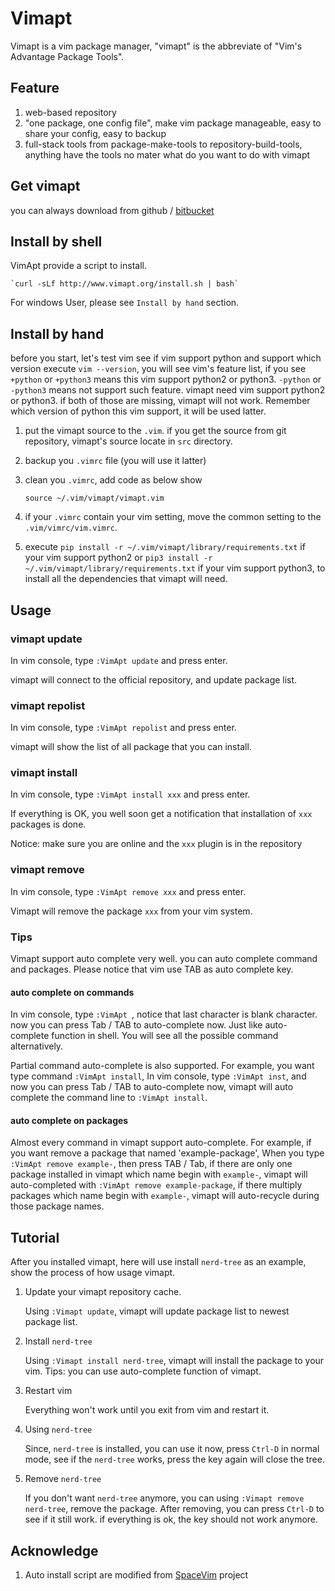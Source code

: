 Vimapt
===

Vimapt is a vim package manager, "vimapt" is the abbreviate of "Vim's Advantage Package Tools".

## Feature ##
1. web-based repository
2. "one package, one config file", make vim package manageable, easy to share your config, easy to backup
3. full-stack tools from package-make-tools to repository-build-tools, anything have the tools no mater what do you want to do with vimapt


## Get vimapt
you can always download from github / [bitbucket](https://bitbucket.org/howl-anderson/vimapt)

## Install by shell

VimApt provide a script to install.

    `curl -sLf http://www.vimapt.org/install.sh | bash`
    
For windows User, please see `Install by hand` section.

## Install by hand
before you start, let's test vim see if vim support python and support which version
execute `vim --version`, you will see vim's feature list, if you see `+python` or `+python3` means this vim support python2 or python3.
`-python` or `-python3` means not support such feature. vimapt need vim support python2 or python3. if both of those are missing, vimapt will not work.
Remember which version of python this vim support, it will be used latter.

1. put the vimapt source to the `.vim`. if you get the source from git repository, vimapt's source locate in `src` directory.
2. backup you `.vimrc` file (you will use it latter)
3. clean you `.vimrc`, add code as below show  

    `source ~/.vim/vimapt/vimapt.vim`

5. if your `.vimrc` contain your vim setting, move the common setting to the `.vim/vimrc/vim.vimrc`.
6. execute `pip install -r ~/.vim/vimapt/library/requirements.txt` if your vim support python2
or `pip3 install -r ~/.vim/vimapt/library/requirements.txt` if your vim support python3, to install all the dependencies that vimapt will need.

## Usage

### vimapt update

In vim console, type `:VimApt update` and press enter.

vimapt will connect to the official repository, and update package list.

### vimapt repolist

In vim console, type `:VimApt repolist` and press enter.

vimapt will show the list of all package that you can install.

### vimapt install

In vim console, type `:VimApt install xxx` and press enter.

If everything is OK, you well soon get a notification that installation of `xxx` packages is done.

Notice: make sure you are online and the `xxx` plugin is in the repository

### vimapt remove

In vim console, type `:VimApt remove xxx` and press enter.

Vimapt will remove the package `xxx` from your vim system.

### Tips

Vimapt support auto complete very well. you can auto complete command and packages.
Please notice that vim use TAB as auto complete key.

#### auto complete on commands

In vim console, type `:VimApt `, notice that last character is blank character. 
now you can press Tab / TAB to auto-complete now. Just like auto-complete function in shell.
 You will see all the possible command alternatively.

Partial command auto-complete is also supported. For example, you want type command `:VimApt install`,
 In vim console, type `:VimApt inst`, and now you can press Tab / TAB to auto-complete now,
 vimapt will auto complete the command line to `:VimApt install`.
 
#### auto complete on packages

Almost every command in vimapt support auto-complete. For example, if you want remove a package that named 'example-package',
When you type `:VimApt remove example-`, then press TAB / Tab, if there are only one package installed in vimapt which name begin with `example-`,
vimapt will auto-completed with `:VimApt remove example-package`,
if there multiply packages which name begin with `example-`, vimapt will auto-recycle during those package names.

## Tutorial

After you installed vimapt, here will use install `nerd-tree` as an example, show the process of how usage vimapt.

1. Update your vimapt repository cache.
    
    Using `:Vimapt update`, vimapt will update package list to newest package list.
2. Install `nerd-tree`
    
    Using `:Vimapt install nerd-tree`, vimapt will install the package to your vim. Tips: you can use auto-complete function of vimapt.
3. Restart vim

    Everything won't work until you exit from vim and restart it.
4. Using `nerd-tree`
    
    Since, `nerd-tree` is installed, you can use it now, press `Ctrl-D` in normal mode, see if the `nerd-tree` works, press the key again will close the tree.
5. Remove `nerd-tree`
    
    If you don't want `nerd-tree` anymore, you can using `:Vimapt remove nerd-tree`, remove the package.
    After removing, you can press `Ctrl-D` to see if it still work. if everything is ok, the key should not work anymore.

## Acknowledge

1. Auto install script are modified from [SpaceVim](https://github.com/SpaceVim/SpaceVim) project